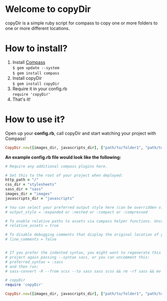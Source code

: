 # Welcome to copyDir

copyDir is a simple ruby script for compass to copy one or more folders to one or more different locations.

# How to install?

1. Install [Compass](http://compass-style.org/)<br />
   `$ gem update --system`<br />
   `$ gem install compass`
2. Install copyDir<br />
   `$ gem install copyDir`
3. Require it in your config.rb<br />
   `require 'copyDir'`<br />
4. That's it!

# How to use it?

Open up your __config.rb__, call copyDir and start watching your project with Compass!

```ruby
CopyDir.new([images_dir, javascripts_dir], ["path/to/folder1", "path/to/folder2"])
```

__An example config.rb file would look like the following:__

```ruby
# Require any additional compass plugins here.

# Set this to the root of your project when deployed:
http_path = "/"
css_dir = "stylesheets"
sass_dir = "sass"
images_dir = "images"
javascripts_dir = "javascripts"

# You can select your preferred output style here (can be overridden via the command line):
# output_style = :expanded or :nested or :compact or :compressed

# To enable relative paths to assets via compass helper functions. Uncomment:
# relative_assets = true

# To disable debugging comments that display the original location of your selectors. Uncomment:
# line_comments = false


# If you prefer the indented syntax, you might want to regenerate this
# project again passing --syntax sass, or you can uncomment this:
# preferred_syntax = :sass
# and then run:
# sass-convert -R --from scss --to sass sass scss && rm -rf sass && mv scss sass

# copyDir
require 'copyDir'

CopyDir.new([images_dir, javascripts_dir], ["path/to/folder1", "path/to/folder2"])
```